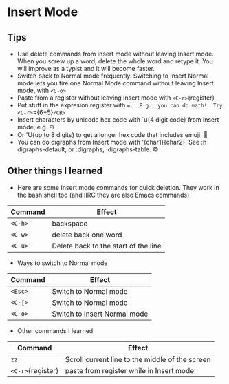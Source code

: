 # Insert Mode

## Tips

- Use delete commands from insert mode without leaving Insert mode.  When you screw up a word, delete the whole word and retype it.  You will improve as a typist and it will become faster.
- Switch back to Normal mode frequently.  Switching to Insert Normal mode lets you fire one Normal Mode command without leaving Insert mode, with `<C-o>`
- Paste from a register without leaving Insert mode with `<C-r>`{register}
- Put stuff in the expresion register with <C-r>`=.  E.g., you can do math!  Try <C-r>`={6+5}`<CR>`
- Insert characters by unicode hex code with `<C-v>u{4 digit code} from insert mode, e.g. ୩
- Or <C-v>'U{up to 8 digits} to get a longer hex code that includes emoji.  🤣
- You can do digraphs from Insert mode with <C-k>'{char1}{char2}.  See :h digraphs-default, or :digraphs, :digraphs-table.  ©



## Other things I learned

- Here are some Insert mode commands for quick deletion. They work in the bash shell too (and IIRC they are also Emacs commands).

| Command | Effect |
|---------|--------|
| `<C-h>` | backspace |
| `<C-w>` | delete back one word|
| `<C-u>` | Delete back to the start of the line | 

- Ways to switch to Normal mode

| Command | Effect |
|---------|--------|
| `<Esc>` | Switch to Normal mode |
| `<C-[>` | Switch to Normal mode |
| `<C-o>` | Switch to Insert Normal mode |


- Other commands I learned

| Command | Effect |
|---------|--------|
| `zz` | Scroll current line to the middle of the screen |
| `<C-r>`{register} | paste from register while in Insert mode |




